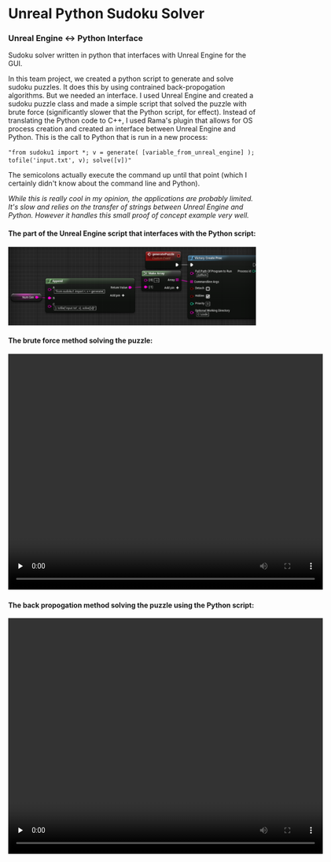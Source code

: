 # Unreal Python Sudoku Solver
### Unreal Engine <-> Python Interface
Sudoku solver written in python that interfaces with Unreal Engine for the GUI.

In this team project, we created a python script to generate and solve sudoku puzzles. It does this by using contrained back-propogation algorithms. But we needed an interface. I used Unreal Engine and created a sudoku puzzle class and made a simple script that solved the puzzle with brute force (significantly slower that the Python script, for effect). Instead of translating the Python code to C++, I used Rama's plugin that allows for OS process creation and created an interface between Unreal Engine and Python. This is the call to Python that is run in a new process:
```
"from sudoku1 import *; v = generate( [variable_from_unreal_engine] ); tofile('input.txt', v); solve([v])"
```
The semicolons actually execute the command up until that point (which I certainly didn't know about the command line and Python).

*While this is really cool in my opinion, the applications are probably limited. It's slow and relies on the transfer of strings between Unreal Engine and Python. However it handles this small proof of concept example very well.*


#### The part of the Unreal Engine script that interfaces with the Python script:
<p align="left">
  <img src="interface.png" width="800">
</p>

#### The brute force method solving the puzzle:
<video width="640" height="480" controls preload="none">
  <source src="sudoku-brute.mp4" type="video/mp4" preload="none">
  <a href="https://ryanawalters.github.io/UnrealPythonSudokuSolver/"><b>Please view this page with videos enabled!</b></a>
</video>

#### The back propogation method solving the puzzle using the Python script:
<video width="640" height="480" controls preload="none">
  <source src="sudoku-brute.mp4" type="video/mp4" preload="none">
  <a href="https://ryanawalters.github.io/UnrealPythonSudokuSolver/"><b>Please view this page with videos enabled!</b></a>
</video>
